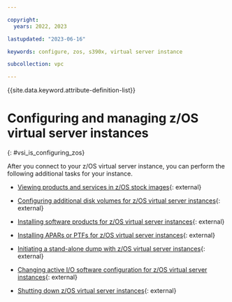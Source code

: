 ```yaml
---

copyright:
  years: 2022, 2023

lastupdated: "2023-06-16"

keywords: configure, zos, s390x, virtual server instance

subcollection: vpc

---
```


{{site.data.keyword.attribute-definition-list}}

# Configuring and managing z/OS virtual server instances
{: #vsi_is_configuring_zos}

After you connect to your z/OS virtual server instance, you can perform the following additional tasks for your instance. 

- [Viewing products and services in z/OS stock images](https://www.ibm.com/docs/en/wazi-aas/1.0.0?topic=vpc-viewing-products-services-in-zos-stock-images){: external}

- [Configuring additional disk volumes for z/OS virtual server instances](https://www.ibm.com/docs/en/wazi-aas/1.0.0?topic=czvicv-configuring-additional-disk-volumes-zos-virtual-server-instances){: external}

- [Installing software products for z/OS virtual server instances](https://www.ibm.com/docs/en/wazi-aas/1.0.0?topic=vpc-installing-software-products-zos-virtual-server-instances){: external}

- [Installing APARs or PTFs for z/OS virtual server instances](https://www.ibm.com/docs/en/wazi-aas/1.0.0?topic=vpc-installing-apars-ptfs-zos-virtual-server-instances){: external}

- [Initiating a stand-alone dump with z/OS virtual server instances](https://www.ibm.com/docs/en/wazi-aas/1.0.0?topic=czvicv-initiating-stand-alone-dump-zos-virtual-server-instances){: external}
  
- [Changing active I/O software configuration for z/OS virtual server instances](https://www.ibm.com/docs/en/wazi-aas/1.0.0?topic=czvicv-changing-active-io-software-configuration-zos-virtual-server-instances){: external}

- [Shutting down z/OS virtual server instances](https://www.ibm.com/docs/en/wazi-aas/1.0.0?topic=vpc-shutting-down-zos-virtual-server-instances){: external}

